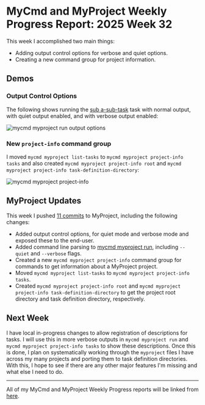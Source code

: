 # MyCmd and MyProject Weekly Progress Report: 2025 Week 32

This week I accomplished two main things:

- Adding output control options for verbose and quiet options.
- Creating a new command group for project information.

## Demos

### Output Control Options

The following shows running the [sub a-sub-task](https://github.com/travisbhartwell/myproject/blob/3376af5b474c0c04af131262b476fc3d095ff211/testing/test-data/valid/valid1/myproject/sub#L13-L18) task with normal output, with quiet output enabled, and with verbose output enabled:

![mycmd myproject run output options](../../images/myproject-devel-run-output-flags-week32.png)

### New `project-info` command group

I moved `mycmd myproject list-tasks` to `mycmd myproject project-info tasks` and also created `mycmd myproject project-info root` and `mycmd myproject project-info task-definition-directory`:

![mycmd myproject project-info](../../images/myproject-devel-project-info-week32.png)

## MyProject Updates

This week I pushed [11 commits](https://github.com/travisbhartwell/myproject/commits/main/?since=2025-08-03&until=2025-08-09) to MyProject, including the following changes:

- Added output control options, for quiet mode and verbose mode and exposed these to the end-user.
- Added command line parsing to [mycmd myproject run](https://github.com/travisbhartwell/myproject/blob/3376af5b474c0c04af131262b476fc3d095ff211/mycmd/myproject/run), including `--quiet` and `--verbose` flags.
- Created a new `mycmd myproject project-info` command group for commands to get information about a MyProject project.
- Moved `mycmd myproject list-tasks` to `mycmd myproject project-info tasks`.
- Created `mycmd myproject project-info root` and `mycmd myproject project-info task-definition-directory` to get the project root directory and task definition directory, respectively.

## Next Week

I have local in-progress changes to allow registration of descriptions for tasks. I will use this in more verbose outputs in `mycmd myproject run` and `mycmd myproject project-info tasks` to show these descriptions. Once this is done, I plan on systematically working through the `myproject` files I have across my many projects and porting them to task definition directories. With this, I hope to see if there are any other major features I'm missing and what else I need to do.

---

All of my MyCmd and MyProject Weekly Progress reports will be linked from [here](../../weekly-progress-reports).

